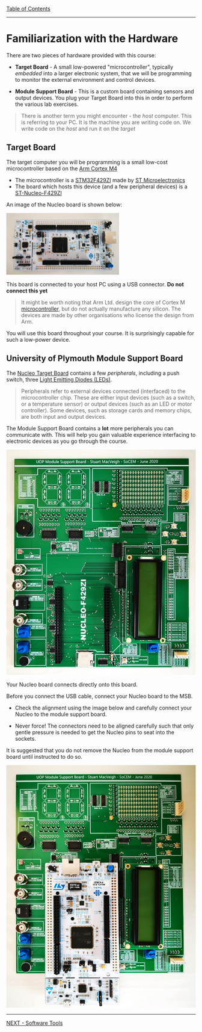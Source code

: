 [Table of Contents](README.md) 

---


# Familiarization with the Hardware
There are two pieces of hardware provided with this course:

* **Target Board** - A small low-powered "microcontroller", typically _embedded_ into a larger electronic system, that we will be programming to monitor the external environment and control devices.
 
* **Module Support Board** - This is a custom board containing sensors and output devices. You plug your Target Board into this in order to perform the various lab exercises.

 > There is another term you might encounter - the _host_ computer. This is referring to your PC. It is the machine you are writing code on. We write code on the _host_ and run it on the _target_

## Target Board
The target computer you will be programming is a small low-cost microcontroller based on the [Arm Cortex M4](https://www.arm.com/products/silicon-ip-cpu/cortex-m/cortex-m4)

* The microcontroller is a [STM32F429ZI](https://www.st.com/en/microcontrollers-microprocessors/stm32f429zi.html) made by [ST Microelectronics](https://www.st.com)
* The board which hosts this device (and a few peripheral devices) is a [ST-Nucleo-F429ZI](https://os.mbed.com/platforms/ST-Nucleo-F429ZI/)

An image of the Nucleo board is shown below:

<img src="../img/nucleo/nucleo_top.jpg" width="300px">

This board is connected to your host PC using a USB connector. **Do not connect this yet**

   > It might be worth noting that Arm Ltd. design the core of Cortex M [microcontroller](/glossary/microcontroller.md), but do not actually manufacture any silicon. The devices are made by other organisations who license the design from Arm.

You will use this board throughout your course. It is surprisingly capable for such a low-power device.

## University of Plymouth Module Support Board
The [Nucleo Target Board](#Target-Board) contains a few _peripherals_, including a push switch, three [Light Emitting Diodes (LEDs)](/glossary/led.md). 

> Peripherals refer to external devices connected (interfaced) to the microcontroller chip. These are either input devices (such as a switch, or a temperature sensor) or output devices (such as an LED or motor controller). Some devices, such as storage cards and memory chips, are both input and output devices.

The Module Support Board contains a **lot** more peripherals you can communicate with. This will help you gain valuable experience interfacing to electronic devices as you go through the course. 

<img src="../img/msb/msb.jpg" width="600px">

Your Nucleo board connects directly onto this board.

Before you connect the USB cable, connect your Nucleo board to the MSB.

* Check the alignment using the image below and carefully connect your Nucleo to the module support board.

* Never force! The connectors need to be aligned carefully such that only gentle pressure is needed to get the Nucleo pins to seat into the sockets.

It is suggested that you do not remove the Nucleo from the module support board until instructed to do so.

<img src="../img/msb/msb+nucleo.jpg" width="600px">

---

[NEXT - Software Tools](software-tools.md)
